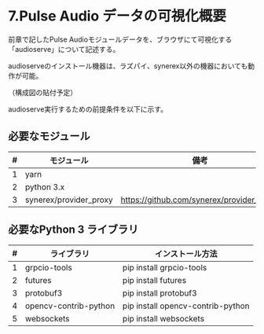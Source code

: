 # 7.Pulse Audio データの可視化概要

前章で記したPulse Audioモジュールデータを、ブラウザにて可視化する「audioserve」について記述する。

audioserveのインストール機器は、ラズパイ、synerex以外の機器においても動作が可能。

（構成図の貼付予定）



audioserve実行するための前提条件を以下に示す。

## 必要なモジュール

|  #   | モジュール             | 備考                                      |
| :--: | ---------------------- | ----------------------------------------- |
|  1   | yarn                   |                                           |
|  2   | python 3.x             |                                           |
|  3   | synerex/provider_proxy | https://github.com/synerex/provider_proxy |



## 必要なPython 3 ライブラリ

|  #   | ライブラリ            | インストール方法                  |
| :--: | --------------------- | --------------------------------- |
|  1   | grpcio-tools          | pip install grpcio-tools          |
|  2   | futures               | pip install futures               |
|  3   | protobuf3             | pip install protobuf3             |
|  4   | opencv-contrib-python | pip install opencv-contrib-python |
|  5   | websockets            | pip install websockets            |



